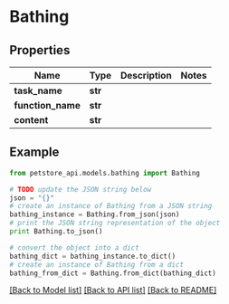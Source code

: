 # Bathing


## Properties
Name | Type | Description | Notes
------------ | ------------- | ------------- | -------------
**task_name** | **str** |  | 
**function_name** | **str** |  | 
**content** | **str** |  | 

## Example

```python
from petstore_api.models.bathing import Bathing

# TODO update the JSON string below
json = "{}"
# create an instance of Bathing from a JSON string
bathing_instance = Bathing.from_json(json)
# print the JSON string representation of the object
print Bathing.to_json()

# convert the object into a dict
bathing_dict = bathing_instance.to_dict()
# create an instance of Bathing from a dict
bathing_from_dict = Bathing.from_dict(bathing_dict)
```
[[Back to Model list]](../README.md#documentation-for-models) [[Back to API list]](../README.md#documentation-for-api-endpoints) [[Back to README]](../README.md)


